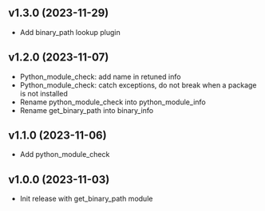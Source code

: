 ## v1.3.0 (2023-11-29)

- Add binary_path lookup plugin

## v1.2.0 (2023-11-07)

- Python_module_check: add name in retuned info 
- Python_module_check: catch exceptions, do not break when a package is not installed
- Rename python_module_check into python_module_info
- Rename get_binary_path into binary_info

## v1.1.0 (2023-11-06)

- Add python_module_check

## v1.0.0 (2023-11-03)

- Init release with get_binary_path module